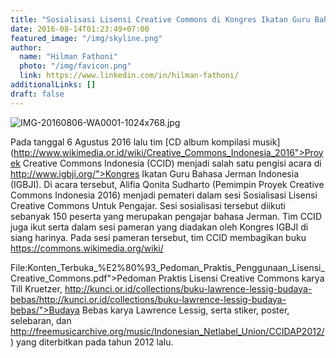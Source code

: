 ```yaml
---
title: "Sosialisasi Lisensi Creative Commons di Kongres Ikatan Guru Bahasa Jerman Indonesia"
date: 2016-08-14T01:23:49+07:00
featured_image: "/img/skyline.png"
author:
  name: "Hilman Fathoni"
  photo: "/img/favicon.png"
  link: https://www.linkedin.com/in/hilman-fathoni/
additionalLinks: []
draft: false
---
```


<img src="../../uploads/IMG-20160806-WA0001-1024x768.jpg" alt="IMG-20160806-WA0001-1024x768.jpg" class="img-fluid w-sm-50 float-sm-end ms-sm-5 mt-2 mb-4">



Pada tanggal 6 Agustus 2016 lalu tim [CD album kompilasi musik](http://www.wikimedia.or.id/wiki/Creative_Commons_Indonesia_2016">Proyek Creative Commons Indonesia (CCID) menjadi salah satu pengisi acara di http://www.igbji.org/">Kongres Ikatan Guru Bahasa Jerman Indonesia (IGBJI). Di acara tersebut, Alifia Qonita Sudharto (Pemimpin Proyek Creative Commons Indonesia 2016) menjadi pemateri dalam sesi Sosialisasi Lisensi Creative Commons Untuk Pengajar. Sesi sosialisasi tersebut diikuti sebanyak 150 peserta yang merupakan pengajar bahasa Jerman. Tim CCID juga ikut serta dalam sesi pameran yang diadakan oleh Kongres IGBJI di siang harinya. Pada sesi pameran tersebut, tim CCID membagikan buku https://commons.wikimedia.org/wiki/

File:Konten_Terbuka_%E2%80%93_Pedoman_Praktis_Penggunaan_Lisensi_Creative_Commons.pdf">Pedoman Praktis Lisensi Creative Commons karya Till Kruetzer, http://kunci.or.id/collections/buku-lawrence-lessig-budaya-bebas/http://kunci.or.id/collections/buku-lawrence-lessig-budaya-bebas/">Budaya Bebas karya Lawrence Lessig, serta stiker, poster, selebaran, dan http://freemusicarchive.org/music/Indonesian_Netlabel_Union/CCIDAP2012/) yang diterbitkan pada tahun 2012 lalu.